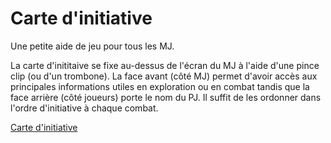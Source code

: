 # Carte d'initiative
Une petite aide de jeu pour tous les MJ.

La carte d'inititaive se fixe au-dessus de l'écran du MJ à l'aide d'une pince clip (ou d'un trombone). La face avant (côté MJ) permet d'avoir accès aux principales informations utiles en exploration ou en combat tandis que la face arrière (côté joueurs) porte le nom du PJ. Il suffit de les ordonner dans l'ordre d'initiative à chaque combat.

[Carte d'initiative](https://imgur.com/nsCeQja)
